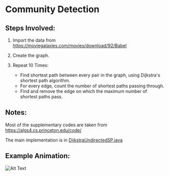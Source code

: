 # Community Detection

## Steps Involved:

1. Import the data from https://moviegalaxies.com/movies/download/92/Babel

2. Create the graph.

3. Repeat 10 Times:
    - Find shortest path between every pair in the graph, using Dijkstra's shortest path algorithm.
    - For every edge, count the number of shortest paths passing through.
    - Find and remove the edge on which the maximum number of shortest paths pass.
   
## Notes:

Most of the supplementary codes are taken from https://algs4.cs.princeton.edu/code/

The main implementation is in [DijkstraUndirectedSP.java](../master/Community%20Detection/src/DijkstraUndirectedSP.java)

## Example Animation:

![Alt Text](https://media.giphy.com/media/8FF7aL37fO1zX7v4iT/giphy.gif)
